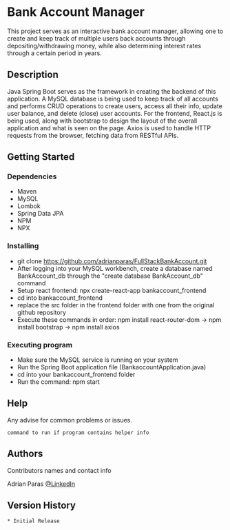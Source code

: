 # Bank Account Manager

This project serves as an interactive bank account manager, allowing one to create and keep track of multiple users back accounts
through depositing/withdrawing money, while also determining interest rates through a certain period in years.

## Description

Java Spring Boot serves as the framework in creating the backend of this application. A MySQL database is being used to keep track of
all accounts and performs CRUD operations to create users, access all their info, update user balance, and delete (close) user accounts.
For the frontend, React.js is being used, along with bootstrap to design the layout of the overall application and what is seen on the page.
Axios is used to handle HTTP requests from the browser, fetching data from RESTful APIs.

## Getting Started

### Dependencies

* Maven 
* MySQL
* Lombok
* Spring Data JPA
* NPM
* NPX

### Installing

* git clone https://github.com/adrianparas/FullStackBankAccount.git
* After logging into your MySQL workbench, create a database named BankAccount_db through the "create database BankAccount_db" command
* Setup react frontend: npx create-react-app bankaccount_frontend
* cd into bankaccount_frontend 
* replace the src folder in the frontend folder with one from the original github repository
* Execute these commands in order: npm install react-router-dom -> npm install bootstrap -> npm install axios

### Executing program

* Make sure the MySQL service is running on your system
* Run the Spring Boot application file (BankaccountApplication.java)
* cd into your bankaccount_frontend folder
* Run the command: npm start

## Help

Any advise for common problems or issues.
```
command to run if program contains helper info
```

## Authors

Contributors names and contact info

Adrian Paras
[@LinkedIn](https://www.linkedin.com/in/adrian-paras-b7b656181/)

## Version History
    * Initial Release

